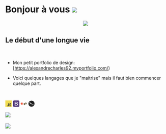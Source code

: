 # Bonjour à vous <img src="https://github.com/TheDudeThatCode/TheDudeThatCode/blob/master/Assets/Hi.gif" width="29px">
<p align="center">

<p align="center">
  <a href="https://github.com/DenverCoder1/readme-typing-svg"><img src="https://readme-typing-svg.herokuapp.com/?lines=Full-stack%20web%20and%20app%20developer;Self-taught%20UI%2FUX%20Designer;10%2B%20years%20of%20coding%20experience;Always%20learning%20new%20things&font=Fira%20Code&center=true&width=440&height=45&color=f75c7e&vCenter=true&size=22"></a>
</p>

## Le début d'une longue vie

<br>

 -  Mon petit portfolio de design: [https://alexandrecharles92.myportfolio.com/)
 -  <p> Voici quelques langages que je "maitrise" mais il faut bien commencer quelque part.
<br>
  
<code><img height="20" src="https://raw.githubusercontent.com/github/explore/80688e429a7d4ef2fca1e82350fe8e3517d3494d/topics/javascript/javascript.png"></code>
<code><img height = "20" src = "https://raw.githubusercontent.com/github/explore/80688e429a7d4ef2fca1e82350fe8e3517d3494d/topics/bootstrap/bootstrap.png"></code>
<code><img height="20" src="https://raw.githubusercontent.com/github/explore/80688e429a7d4ef2fca1e82350fe8e3517d3494d/topics/git/git.png"></code>
<code><img height="20" src="https://raw.githubusercontent.com/github/explore/80688e429a7d4ef2fca1e82350fe8e3517d3494d/topics/terminal/terminal.png"></code>

<p align="left">
  <img src="https://github.com/demartini/demartini/blob/master/code.gif">
</p>

<img  align="center" src="https://emojis.slackmojis.com/emojis/images/1588315024/8823/hyperkitty.gif?1588315024" width="60">
